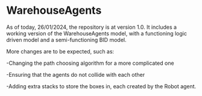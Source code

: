 ﻿# WarehouseAgents

As of today, 26/01/2024, the repository is at version 1.0. It includes a working version of the WarehouseAgents model, with a functioning logic driven model and a semi-functioning BID model. 

More changes are to be expected, such as:


-Changing the path choosing algorithm for a more complicated one

-Ensuring that the agents do not collide with each other

-Adding extra stacks to store the boxes in, each created by the Robot agent.


